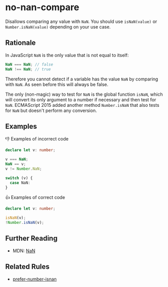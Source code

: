 # no-nan-compare

Disallows comparing any value with `NaN`. You should use `isNaN(value)` or `Number.isNaN(value)` depending on your use case.

## Rationale

In JavaScript `NaN` is the only value that is not equal to itself:

```js
NaN === NaN; // false
NaN !== NaN; // true
```

Therefore you cannot detect if a variable has the value `NaN` by comparing with `NaN`. As seen before this will always be false.

The only (non-magic) way to test for `NaN` is the global function `isNaN`, which will convert its only argument to a number if necessary and then test for `NaN`.
ECMAScript 2015 added another method `Number.isNaN` that also tests for `NaN` but doesn't perform any conversion.

## Examples

:thumbsdown: Examples of incorrect code

```ts
declare let v: number;

v === NaN;
NaN == v;
v != Number.NaN;

switch (v) {
  case NaN:
}
```

:thumbsup: Examples of correct code

```ts
declare let v: number;

isNaN(v);
!Number.isNaN(v);
```

## Further Reading

* MDN: [NaN](https://developer.mozilla.org/en-US/docs/Web/JavaScript/Reference/Global_Objects/NaN)

## Related Rules

* [prefer-number-isnan](prefer-number-isnan.md)
